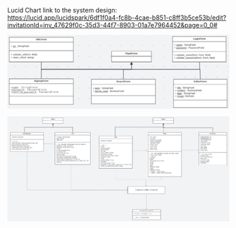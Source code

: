 Lucid Chart link to the system design:
https://lucid.app/lucidspark/6df1f0a4-fc8b-4cae-b851-c8ff3b5ce53b/edit?invitationId=inv_47629f0c-35d3-44f7-8903-01a7e7964452&page=0_0#

![img.png](img.png)

![img_1.png](img_1.png)

